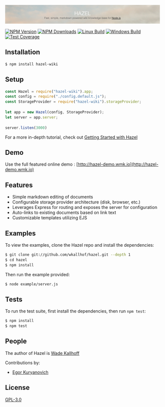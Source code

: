 [![Hazel: Fast, simple, markdown powered wiki knowledge base for NodeJs](logo.jpg)](http://hazel.wmk.io/)

  [![NPM Version][npm-image]][npm-url]
  [![NPM Downloads][downloads-image]][downloads-url]
  [![Linux Build][travis-image]][travis-url]
  [![Windows Build][appveyor-image]][appveyor-url]
  [![Test Coverage][coveralls-image]][coveralls-url]

## Installation

```bash
$ npm install hazel-wiki
```

## Setup
```js
const Hazel = require("hazel-wiki").app;
const config = require("./config.default.js");
const StorageProvider = require("hazel-wiki").storageProvider;

let app = new Hazel(config, StorageProvider);
let server = app.server;

server.listen(3000)
```
For a more in-depth tutorial, check out [Getting Started with Hazel](http://wmk.io/posts/hazel-get-started)

## Demo
 Use the full featured online demo : [http://hazel-demo.wmk.io](http://hazel-demo.wmk.io)

## Features

  * Simple markdown editing of documents
  * Configurable storage provider architecture (disk, browser, etc.)
  * Leverages Express for routing and exposes the server for configuration
  * Auto-links to existing documents based on link text
  * Customizable templates utilizing EJS

## Examples

  To view the examples, clone the Hazel repo and install the dependencies:

```bash
$ git clone git://github.com/wkallhof/hazel.git --depth 1
$ cd hazel
$ npm install
```

  Then run the example provided:

```bash
$ node example/server.js
```

## Tests

  To run the test suite, first install the dependencies, then run `npm test`:

```bash
$ npm install
$ npm test
```

## People

The author of Hazel is [Wade Kallhoff](https://github.com/wkallhof)

Contributions by:
* [Egor Kuryanovich](https://github.com/Sontan)

## License

  [GPL-3.0](LICENSE)

[npm-image]: https://img.shields.io/npm/v/hazel-wiki.svg
[npm-url]: https://npmjs.org/package/hazel-wiki
[downloads-image]: https://img.shields.io/npm/dm/hazel-wiki.svg
[downloads-url]: https://npmjs.org/package/hazel-wiki
[travis-image]: https://img.shields.io/travis/wkallhof/Hazel/master.svg?label=linux
[travis-url]: https://travis-ci.org/wkallhof/Hazel
[appveyor-image]: https://img.shields.io/appveyor/ci/wkallhof/hazel/master.svg?label=windows
[appveyor-url]: https://ci.appveyor.com/project/wkallhof/hazel
[coveralls-image]: https://img.shields.io/coveralls/wkallhof/Hazel/master.svg
[coveralls-url]: https://coveralls.io/r/wkallhof/Hazel?branch=master
